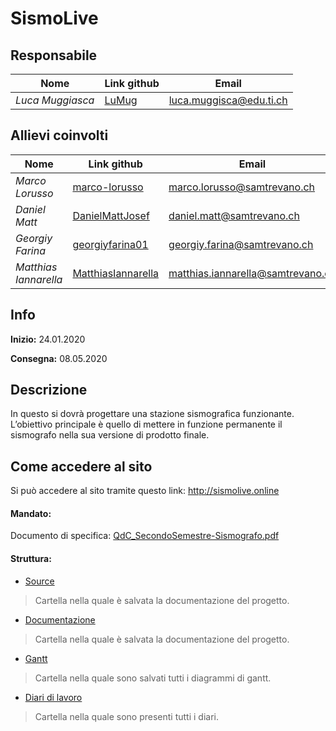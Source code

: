 # SismoLive

## Responsabile

| **Nome** | **Link github** | **Email** |
|------|-------------|-------|
|*Luca Muggiasca*|[LuMug](https://github.com/LuMug)|luca.muggisca@edu.ti.ch|

## Allievi coinvolti

| **Nome** | **Link github** | **Email** |
|------|-------------|-------|
|*Marco Lorusso*|[marco-lorusso](https://github.com/marco-lorusso)|marco.lorusso@samtrevano.ch|
|*Daniel Matt*|[DanielMattJosef](https://github.com/DanielMattJosef)|daniel.matt@samtrevano.ch|
|*Georgiy Farina*|[georgiyfarina01](https://github.com/georgiyfarina01)|georgiy.farina@samtrevano.ch|
|*Matthias Iannarella*|[MatthiasIannarella](https://github.com/MatthiasIannarella)|matthias.iannarella@samtrevano.ch|

## Info

**Inizio:** 24.01.2020

**Consegna:** 08.05.2020

## Descrizione
In questo si dovrà progettare una stazione sismografica funzionante.
L’obiettivo principale è quello di mettere in funzione permanente il sismografo nella sua versione di prodotto finale.

## Come accedere al sito
Si può accedere al sito tramite questo link: http://sismolive.online

#### Mandato:
Documento di specifica: [QdC_SecondoSemestre-Sismografo.pdf](Documenti/Mandato/muggiasca_qdc_sismografo.pdf)

#### Struttura:

- [Source](Source/)

> Cartella nella quale è salvata la documentazione del progetto.

- [Documentazione](Documenti/Documentazione/SismoLiveDocumentazione.md)

> Cartella nella quale è salvata la documentazione del progetto.

- [Gantt](Documenti/Gantt/)

> Cartella nella quale sono salvati tutti i diagrammi di gantt.

- [Diari di lavoro](Documenti/Diari/)

> Cartella nella quale sono presenti tutti i diari.
